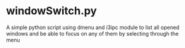 # windowSwitch.py

A simple python script using dmenu and i3ipc module to list all opened windows and be able to focus on any of them by selecting through the menu

